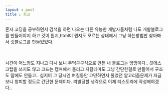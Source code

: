 ```yaml
---
layout : post
title : 회고
---
```



 혼자 코딩을 공부하면서 검색을 하면 나오는 다른 유능한 개발자들처럼 나도 개발블로그를 만들어야지 하고
깃이 뭔지,html이 뭔지도 모르는 상태에서 그냥 하는방법만 찾아봐서 깃블로그를 만들었었다.


<br/>
<br/>
시간이 어느정도 지나고 다시 보니 주먹구구식으로 만든 내 블로그는 엉망이다..
깃데스크탑을 쓰지도 않고 코드는 캡쳐해서 올리고 지킬테마도 그냥 간단한걸로 만들어서 구조도 맘에도 안들고..
심지어 그 당시엔 며칠동안 고민하면서 풀었던 알고리즘문제가 지금보니 창피할 정도로 간단한 문제이다.
리빌딩할 생각으로 이제 티스토리에 작성해야겠다..
